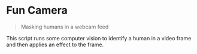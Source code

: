 # Fun Camera

> Masking humans in a webcam feed

This script runs some computer vision to identify a human in a video frame and then applies an effect to the frame.

